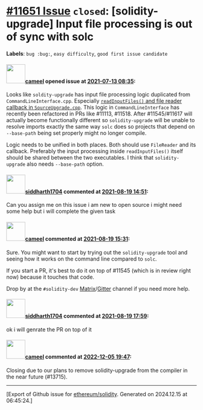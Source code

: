 # [\#11651 Issue](https://github.com/ethereum/solidity/issues/11651) `closed`: [solidity-upgrade] Input file processing is out of sync with solc
**Labels**: `bug :bug:`, `easy difficulty`, `good first issue candidate`


#### <img src="https://avatars.githubusercontent.com/u/137030?v=4" width="50">[cameel](https://github.com/cameel) opened issue at [2021-07-13 08:35](https://github.com/ethereum/solidity/issues/11651):

Looks like `soldity-upgrade` has input file processing logic duplicated from `CommandLineInterface.cpp`. Especially [`readInputFiles()` and file reader callback in `SourceUpgrade.cpp`](https://github.com/ethereum/solidity/blob/v0.8.6/tools/solidityUpgrade/SourceUpgrade.cpp#L417-L527). This logic in `CommandLineInterface` has recently been refactored in PRs like #11113, #11518. After #11545/#11617 will actually become functionally different so `solidity-upgrade` will be unable to resolve imports exactly the same way `solc` does so projects that depend on `--base-path` being set properly might no longer compile.

Logic needs to be unified in both places. Both should use `FileReader` and its callback. Preferably the input processing inside `readInputFiles()` itself should be shared between the two executables. I think that `solidity-upgrade` also needs `--base-path` option.

#### <img src="https://avatars.githubusercontent.com/u/57746520?u=99d8b87d15f629fb0de168ba0aefed121555e344&v=4" width="50">[siddharth1704](https://github.com/siddharth1704) commented at [2021-08-19 14:51](https://github.com/ethereum/solidity/issues/11651#issuecomment-901981651):

Can you assign me on this issue i am new to open source i might need some help but i will complete the given task

#### <img src="https://avatars.githubusercontent.com/u/137030?v=4" width="50">[cameel](https://github.com/cameel) commented at [2021-08-19 15:31](https://github.com/ethereum/solidity/issues/11651#issuecomment-902013248):

Sure. You might want to start by trying out the `solidity-upgrade` tool and seeing how it works on the command line compared to `solc`.

If you start a PR, it's best to do it on top of #11545 (which is in review right now) because it touches that code.

Drop by at the `#solidity-dev` [Matrix](https://app.element.io/#/room/#ethereum_solidity-dev:gitter.im)/[Gitter](https://gitter.im/ethereum/solidity-dev) channel if you need more help.

#### <img src="https://avatars.githubusercontent.com/u/57746520?u=99d8b87d15f629fb0de168ba0aefed121555e344&v=4" width="50">[siddharth1704](https://github.com/siddharth1704) commented at [2021-08-19 17:59](https://github.com/ethereum/solidity/issues/11651#issuecomment-902124713):

ok i will genrate the PR on top of it

#### <img src="https://avatars.githubusercontent.com/u/137030?v=4" width="50">[cameel](https://github.com/cameel) commented at [2022-12-05 19:47](https://github.com/ethereum/solidity/issues/11651#issuecomment-1338067747):

Closing due to our plans to remove solidity-upgrade from the compiler in the near future (#13715).


-------------------------------------------------------------------------------



[Export of Github issue for [ethereum/solidity](https://github.com/ethereum/solidity). Generated on 2024.12.15 at 06:45:24.]
